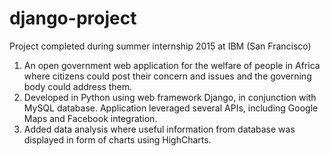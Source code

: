 # django-project
Project completed during summer internship 2015 at IBM (San Francisco)

1. An open government web application for the welfare of people in Africa where citizens could post their concern and issues and the governing body could address them.
2. Developed in Python using web framework Django, in conjunction with MySQL database. Application leveraged several APIs, including Google Maps and Facebook integration.
3. Added data analysis where useful information from database was displayed in form of charts using HighCharts.


